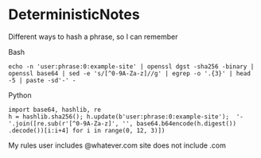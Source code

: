 # DeterministicNotes
Different ways to hash a phrase, so I can remember


Bash

<pre><code>echo -n 'user:phrase:0:example-site' | openssl dgst -sha256 -binary | openssl base64 | sed -e 's/[^0-9A-Za-z]//g' | egrep -o '.{3}' | head -5 | paste -sd'-' -</code></pre>


Python

<pre><code>import base64, hashlib, re
h = hashlib.sha256(); h.update(b'user:phrase:0:example-site');  '-'.join([re.sub(r'[^0-9A-Za-z]', '', base64.b64encode(h.digest()) .decode())[i:i+4] for i in range(0, 12, 3)])</code></pre>

My rules
user includes @whatever.com
site does not include .com
